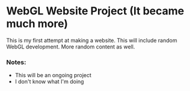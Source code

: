 # WebGL Website Project (It became much more)
This is my first attempt at making a website. This will include random WebGL development. More random content as well.
### Notes:
* This will be an ongoing project
* I don't know what I'm doing
